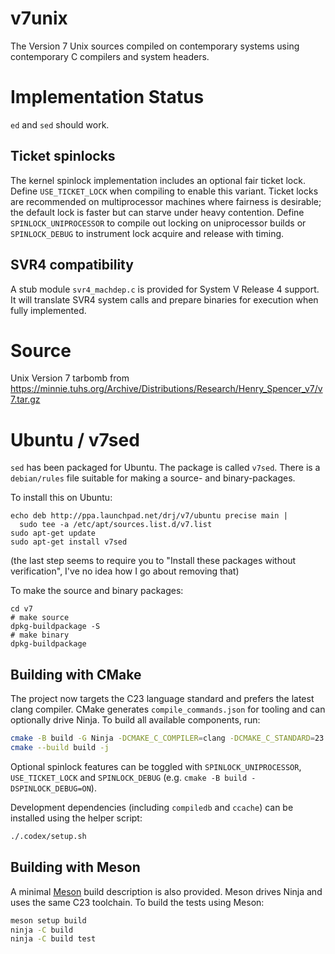 # v7unix

The Version 7 Unix sources compiled on contemporary systems using
contemporary C compilers and system headers.

# Implementation Status

`ed` and `sed` should work.

## Ticket spinlocks

The kernel spinlock implementation includes an optional fair ticket
lock.  Define `USE_TICKET_LOCK` when compiling to enable this variant.
Ticket locks are recommended on multiprocessor machines where fairness
is desirable; the default lock is faster but can starve under heavy
contention.  Define `SPINLOCK_UNIPROCESSOR` to compile out locking on
uniprocessor builds or `SPINLOCK_DEBUG` to instrument lock acquire and
release with timing.

## SVR4 compatibility

A stub module `svr4_machdep.c` is provided for System V Release 4 support. It will translate SVR4 system calls and prepare binaries for execution when fully implemented.

# Source

Unix Version 7 tarbomb from https://minnie.tuhs.org/Archive/Distributions/Research/Henry_Spencer_v7/v7.tar.gz

# Ubuntu / v7sed

`sed` has been packaged for Ubuntu. The package is called
`v7sed`.  There is a `debian/rules` file suitable for making a source-
and binary-packages.

To install this on Ubuntu:

```
echo deb http://ppa.launchpad.net/drj/v7/ubuntu precise main |
  sudo tee -a /etc/apt/sources.list.d/v7.list
sudo apt-get update
sudo apt-get install v7sed
```

(the last step seems to require you to "Install these packages
without verification", I've no idea how I go about removing
that)

To make the source and binary packages:

```
cd v7
# make source
dpkg-buildpackage -S
# make binary
dpkg-buildpackage
```

## Building with CMake

The project now targets the C23 language standard and prefers the latest
clang compiler.  CMake generates `compile_commands.json` for tooling and
can optionally drive Ninja.  To build all available components, run:

```sh
cmake -B build -G Ninja -DCMAKE_C_COMPILER=clang -DCMAKE_C_STANDARD=23
cmake --build build -j
```
Optional spinlock features can be toggled with `SPINLOCK_UNIPROCESSOR`, `USE_TICKET_LOCK` and `SPINLOCK_DEBUG` (e.g. `cmake -B build -DSPINLOCK_DEBUG=ON`).

Development dependencies (including `compiledb` and `ccache`) can be installed
using the helper script:

```sh
./.codex/setup.sh
```

## Building with Meson

A minimal [Meson](https://mesonbuild.com/) build description is also
provided.  Meson drives Ninja and uses the same C23 toolchain.  To build
the tests using Meson:

```sh
meson setup build
ninja -C build
ninja -C build test
```
